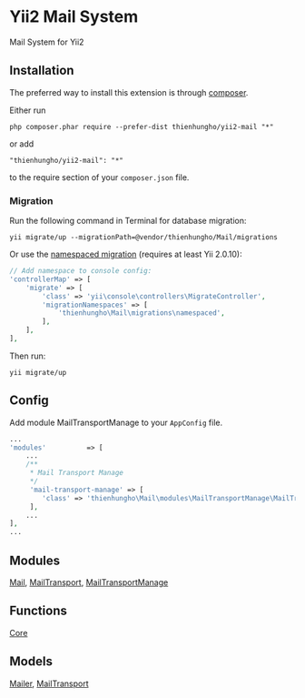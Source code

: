Yii2 Mail System
====================
Mail System for Yii2

Installation
------------

The preferred way to install this extension is through [composer](http://getcomposer.org/download/).

Either run

```
php composer.phar require --prefer-dist thienhungho/yii2-mail "*"
```

or add

```
"thienhungho/yii2-mail": "*"
```

to the require section of your `composer.json` file.

### Migration

Run the following command in Terminal for database migration:

```
yii migrate/up --migrationPath=@vendor/thienhungho/Mail/migrations
```

Or use the [namespaced migration](http://www.yiiframework.com/doc-2.0/guide-db-migrations.html#namespaced-migrations) (requires at least Yii 2.0.10):

```php
// Add namespace to console config:
'controllerMap' => [
    'migrate' => [
        'class' => 'yii\console\controllers\MigrateController',
        'migrationNamespaces' => [
            'thienhungho\Mail\migrations\namespaced',
        ],
    ],
],
```

Then run:
```
yii migrate/up
```

Config
------------

Add module MailTransportManage to your `AppConfig` file.

```php
...
'modules'          => [
    ...
    /**
     * Mail Transport Manage
     */
     'mail-transport-manage' => [
        'class' => 'thienhungho\Mail\modules\MailTransportManage\MailTransportManageModules',
     ],
    ...
],
...
```

Modules
------------

[Mail](https://github.com/thienhungho/yii2-mail/tree/master/src/modules/Mail), [MailTransport](https://github.com/thienhungho/yii2-mail/tree/master/src/modules/MailTransport), [MailTransportManage](https://github.com/thienhungho/yii2-mail/tree/master/src/modules/MailTransportManage)

Functions
------------

[Core](https://github.com/thienhungho/yii2-mail/tree/master/src/functions/core.php)

Models
------------

[Mailer](https://github.com/thienhungho/yii2-mail/tree/master/src/models/Mailer.php), [MailTransport](https://github.com/thienhungho/yii2-mail/tree/master/src/models/MailTransport.php)
